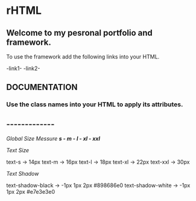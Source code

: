 # rHTML
## Welcome to my pesronal portfolio and framework.

To use the framework add the following links into your HTML.

-link1-
-link2-

## DOCUMENTATION
### **Use the class names into your HTML to apply its attributes.**
## -------------

*Global Size Messure*
***s - m - l - xl - xxl***

*Text Size*

text-s -> 14px
text-m -> 16px
text-l -> 18px
text-xl -> 22px
text-xxl -> 30px

*Text Shadow*

text-shadow-black -> -1px 1px 2px #898686e0
text-shadow-white -> -1px 1px 2px #e7e3e3e0
